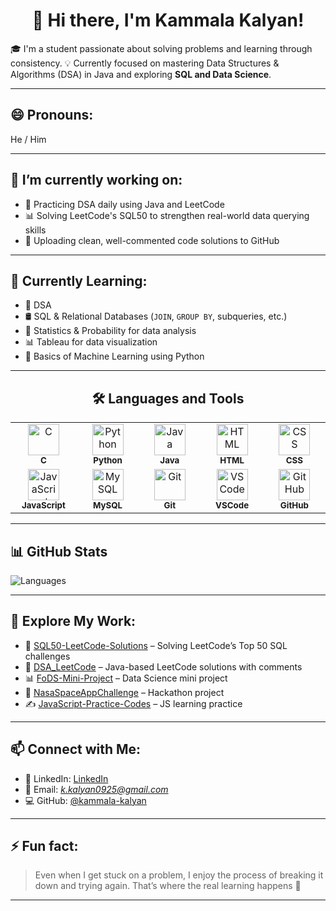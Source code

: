 <!--
**kammala-kalyan/kammala-kalyan** is a ✨ _special_ ✨ repository because its `README.md` (this file) appears on your GitHub profile.
-->

<h1 align="center"><strong>👋 Hi there, I'm Kammala Kalyan!</strong></h1>

🎓 I'm a student passionate about solving problems and learning through consistency.
💡 Currently focused on mastering Data Structures & Algorithms (DSA) in Java and exploring **SQL and Data Science**.

---

## 😄 Pronouns:

He / Him

---
## 🔭 I’m currently working on:

* 📘 Practicing DSA daily using Java and LeetCode
* 📊 Solving LeetCode's SQL50 to strengthen real-world data querying skills
* 📂 Uploading clean, well-commented code solutions to GitHub

---

## 🌱 Currently Learning:

* 📘 DSA
* 🛢️ SQL & Relational Databases (`JOIN`, `GROUP BY`, subqueries, etc.)
* 📐 Statistics & Probability for data analysis
* 📊 Tableau for data visualization
* 🤖 Basics of Machine Learning using Python

---

<h2 align="center">🛠️ Languages and Tools</h2>

<table align="center">
  <tr>
    <td align="center" width="100">
      <img src="https://cdn.jsdelivr.net/gh/devicons/devicon/icons/c/c-original.svg" width="50" height="50" alt="C"/>
      <br/><sub><b>C</b></sub>
    </td>
    <td align="center" width="100">
      <img src="https://cdn.jsdelivr.net/gh/devicons/devicon/icons/python/python-original.svg" width="50" height="50" alt="Python"/>
      <br/><sub><b>Python</b></sub>
    </td>
    <td align="center" width="100">
      <img src="https://cdn.jsdelivr.net/gh/devicons/devicon/icons/java/java-original.svg" width="50" height="50" alt="Java"/>
      <br/><sub><b>Java</b></sub>
    </td>
    <td align="center" width="100">
      <img src="https://cdn.jsdelivr.net/gh/devicons/devicon/icons/html5/html5-original.svg" width="50" height="50" alt="HTML"/>
      <br/><sub><b>HTML</b></sub>
    </td>
    <td align="center" width="100">
      <img src="https://cdn.jsdelivr.net/gh/devicons/devicon/icons/css3/css3-original.svg" width="50" height="50" alt="CSS"/>
      <br/><sub><b>CSS</b></sub>
    </td>
  </tr>
  <tr>
    <td align="center" width="100">
      <img src="https://cdn.jsdelivr.net/gh/devicons/devicon/icons/javascript/javascript-original.svg" width="50" height="50" alt="JavaScript"/>
      <br/><sub><b>JavaScript</b></sub>
    </td>
    <td align="center" width="100">
      <img src="https://cdn.jsdelivr.net/gh/devicons/devicon/icons/mysql/mysql-original.svg" width="50" height="50" alt="MySQL"/>
      <br/><sub><b>MySQL</b></sub>
    </td>
    <td align="center" width="100">
      <img src="https://cdn.jsdelivr.net/gh/devicons/devicon/icons/git/git-original.svg" width="50" height="50" alt="Git"/>
      <br/><sub><b>Git</b></sub>
    </td>
    <td align="center" width="100">
      <img src="https://cdn.jsdelivr.net/gh/devicons/devicon/icons/vscode/vscode-original.svg" width="50" height="50" alt="VSCode"/>
      <br/><sub><b>VSCode</b></sub>
    </td>
    <td align="center" width="100">
      <img src="https://cdn.jsdelivr.net/gh/devicons/devicon/icons/github/github-original.svg" width="50" height="50" alt="GitHub"/>
      <br/><sub><b>GitHub</b></sub>
    </td>
  </tr>
</table>

---

## 📊 GitHub Stats

<!-- GitHub Stats -->
<!--
![GitHub Stats](https://github-readme-stats.vercel.app/api?username=kammala-kalyan\&show_icons=true\&theme=radical)
-->
<!-- Language Summary -->

![Languages](https://github-readme-stats.vercel.app/api/top-langs/?username=kammala-kalyan\&layout=compact\&theme=radical)

<!-- Profile Views -->
<!--
![Profile Views](https://komarev.com/ghpvc/?username=kammala-kalyan\&style=flat-square\&color=blue)
-->
---

## 📌 Explore My Work:

* 📘 [SQL50-LeetCode-Solutions](https://github.com/kammala-kalyan/SQL50-LeetCode-Solutions) – Solving LeetCode’s Top 50 SQL challenges
* 🔢 [DSA\_LeetCode](https://github.com/kammala-kalyan/DSA_LeetCode) – Java-based LeetCode solutions with comments
* 📊 [FoDS-Mini-Project](https://github.com/kammala-kalyan/FoDS-Mini-Project) – Data Science mini project
* 🚀 [NasaSpaceAppChallenge](https://github.com/kammala-kalyan/NasaSpaceAppChallenge) – Hackathon project
* ✍️ [JavaScript-Practice-Codes](https://github.com/kammala-kalyan/JAVASCRIP-PRACTICE-CODES) – JS learning practice

---
<!--
## 💬 Ask Me About:

* 🔁 How I stay consistent with coding
* 💡 Building a roadmap from Java DSA to Data Science
* 📌 My experience solving real-world SQL & DSA problems

---
-->
## 📫 Connect with Me:

* 💼 LinkedIn: [LinkedIn](https://www.linkedin.com/in/kammala-kalyan-a24909290/)
* 📧 Email: *[k.kalyan0925@gmail.com](mailto:k.kalyan0925@gmail.com)*
* 💻 GitHub: [@kammala-kalyan](https://github.com/kammala-kalyan)

---


## ⚡ Fun fact:

> Even when I get stuck on a problem, I enjoy the process of breaking it down and trying again. That’s where the real learning happens 🚀

---
